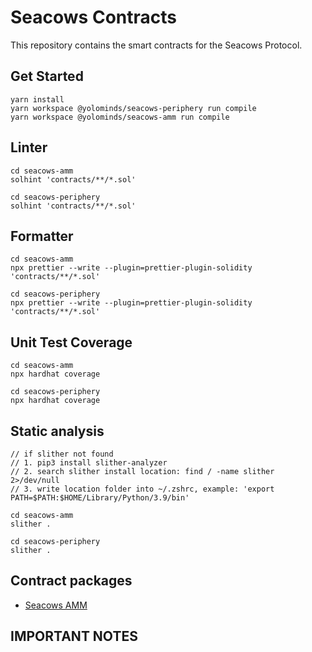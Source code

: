 # Seacows Contracts

This repository contains the smart contracts for the Seacows Protocol.

## Get Started

```
yarn install
yarn workspace @yolominds/seacows-periphery run compile
yarn workspace @yolominds/seacows-amm run compile
```

## Linter
```
cd seacows-amm
solhint 'contracts/**/*.sol'

cd seacows-periphery
solhint 'contracts/**/*.sol'
```

## Formatter
```
cd seacows-amm
npx prettier --write --plugin=prettier-plugin-solidity 'contracts/**/*.sol'

cd seacows-periphery
npx prettier --write --plugin=prettier-plugin-solidity 'contracts/**/*.sol'
```

## Unit Test Coverage
```
cd seacows-amm
npx hardhat coverage

cd seacows-periphery
npx hardhat coverage
```

## Static analysis 
```
// if slither not found
// 1. pip3 install slither-analyzer
// 2. search slither install location: find / -name slither 2>/dev/null
// 3. write location folder into ~/.zshrc, example: 'export PATH=$PATH:$HOME/Library/Python/3.9/bin' 

cd seacows-amm
slither .

cd seacows-periphery
slither .
```

## Contract packages

- [Seacows AMM](./packages/seacows-amm/)

## IMPORTANT NOTES
